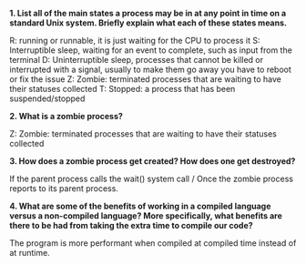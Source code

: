 **1. List all of the main states a process may be in at any point in time on a standard Unix system. Briefly explain what each of these states means.**

R: running or runnable, it is just waiting for the CPU to process it
S: Interruptible sleep, waiting for an event to complete, such as input from the terminal
D: Uninterruptible sleep, processes that cannot be killed or interrupted with a signal, usually to make them go away you have to reboot or fix the issue
Z: Zombie: terminated processes that are waiting to have their statuses collected
T: Stopped: a process that has been suspended/stopped

**2. What is a zombie process?**

Z: Zombie: terminated processes that are waiting to have their statuses collected

**3. How does a zombie process get created? How does one get destroyed?**

If the parent process calls the wait() system call / Once the zombie process reports to its parent process.

**4. What are some of the benefits of working in a compiled language versus a non-compiled language? More specifically, what benefits are there to be had from taking the extra time to compile our code?**

The program is more performant when compiled at compiled time instead of at runtime.